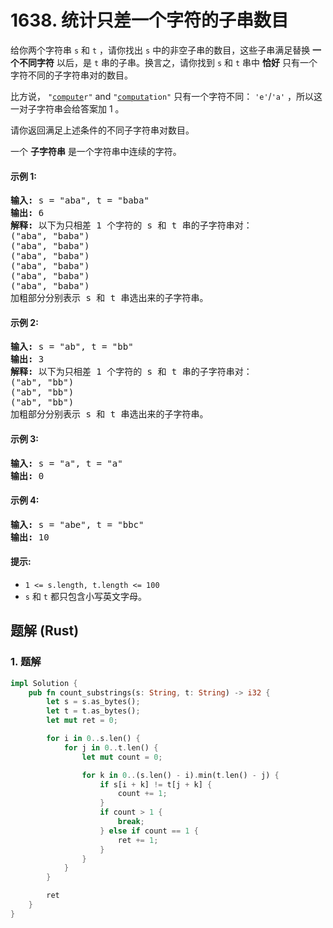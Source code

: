 # 1638. 统计只差一个字符的子串数目
给你两个字符串 `s` 和 `t` ，请你找出 `s` 中的非空子串的数目，这些子串满足替换 **一个不同字符** 以后，是 `t` 串的子串。换言之，请你找到 `s` 和 `t` 串中 **恰好** 只有一个字符不同的子字符串对的数目。

比方说， <code>"<u>compute</u>r"</code> and <code>"<u>computa</u>tion"</code> 只有一个字符不同： `'e'`/`'a'` ，所以这一对子字符串会给答案加 1 。

请你返回满足上述条件的不同子字符串对数目。

一个 **子字符串** 是一个字符串中连续的字符。

#### 示例 1:
<pre>
<strong>输入:</strong> s = "aba", t = "baba"
<strong>输出:</strong> 6
<strong>解释:</strong> 以下为只相差 1 个字符的 s 和 t 串的子字符串对：
("aba", "baba")
("aba", "baba")
("aba", "baba")
("aba", "baba")
("aba", "baba")
("aba", "baba")
加粗部分分别表示 s 和 t 串选出来的子字符串。
</pre>

#### 示例 2:
<pre>
<strong>输入:</strong> s = "ab", t = "bb"
<strong>输出:</strong> 3
<strong>解释:</strong> 以下为只相差 1 个字符的 s 和 t 串的子字符串对：
("ab", "bb")
("ab", "bb")
("ab", "bb")
加粗部分分别表示 s 和 t 串选出来的子字符串。
</pre>

#### 示例 3:
<pre>
<strong>输入:</strong> s = "a", t = "a"
<strong>输出:</strong> 0
</pre>

#### 示例 4:
<pre>
<strong>输入:</strong> s = "abe", t = "bbc"
<strong>输出:</strong> 10
</pre>

#### 提示:
* `1 <= s.length, t.length <= 100`
* `s` 和 `t` 都只包含小写英文字母。

## 题解 (Rust)

### 1. 题解
```Rust
impl Solution {
    pub fn count_substrings(s: String, t: String) -> i32 {
        let s = s.as_bytes();
        let t = t.as_bytes();
        let mut ret = 0;

        for i in 0..s.len() {
            for j in 0..t.len() {
                let mut count = 0;

                for k in 0..(s.len() - i).min(t.len() - j) {
                    if s[i + k] != t[j + k] {
                        count += 1;
                    }
                    if count > 1 {
                        break;
                    } else if count == 1 {
                        ret += 1;
                    }
                }
            }
        }

        ret
    }
}
```
